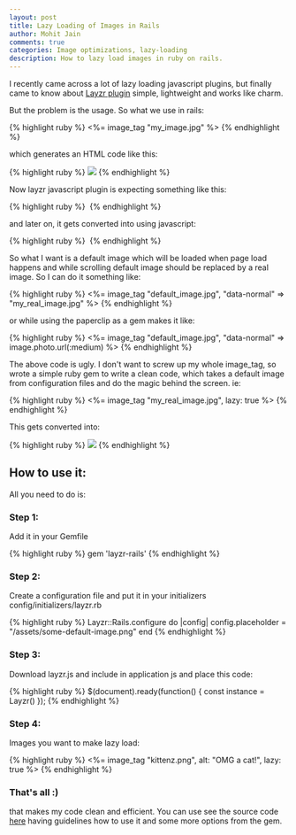 ```yaml
---
layout: post
title: Lazy Loading of Images in Rails
author: Mohit Jain
comments: true
categories: Image optimizations, lazy-loading
description: How to lazy load images in ruby on rails.
---
```


I recently came across a lot of lazy loading javascript plugins, but finally came to know about [Layzr plugin](https://github.com/callmecavs/layzr.js) simple, lightweight and works like charm.

But the problem is the usage. So what we use in rails:

{% highlight ruby %}
  <%= image_tag "my_image.jpg" %>
{% endhighlight %}

which generates an HTML code like this:

{% highlight ruby %}
  <img src="my_image.jpg"/>
{% endhighlight %}

Now layzr javascript plugin is expecting something like this:

{% highlight ruby %}
  <img data-normal="my_image.jpg"/>
{% endhighlight %}

and later on, it gets converted into using javascript:

{% highlight ruby %}
  <img scr="my_image.jpg"/>
{% endhighlight %}

So what I want is a default image which will be loaded when page load happens and while scrolling default image should be replaced by a real image. So I can do it something like:

{% highlight ruby %}
  <%= image_tag "default_image.jpg", "data-normal" => "my_real_image.jpg" %>
{% endhighlight %}

or while using the paperclip as a gem makes it like:

{% highlight ruby %}
  <%= image_tag "default_image.jpg", "data-normal" => image.photo.url(:medium) %>
{% endhighlight %}

The above code is ugly. I don't want to screw up my whole image_tag, so wrote a simple ruby gem to write a clean code, which takes a default image from configuration files and do the magic behind the screen. ie:

{% highlight ruby %}
  <%= image_tag "my_real_image.jpg", lazy: true %>
{% endhighlight %}

This gets converted into:

{% highlight ruby %}
  <img src="default_image.jpg" data-normal="my_image.jpg"/>
{% endhighlight %}

## How to use it:

All you need to do is:

### Step 1:

Add it in your Gemfile

{% highlight ruby %}
  gem 'layzr-rails'
{% endhighlight %}

### Step 2:

Create a configuration file and put it in your initializers config/initializers/layzr.rb

{% highlight ruby %}
  Layzr::Rails.configure do |config|
    config.placeholder = "/assets/some-default-image.png"
  end
{% endhighlight %}

### Step 3:

Download layzr.js and include in application js and place this code:

{% highlight ruby %}
  $(document).ready(function() {
     const instance = Layzr()
  });
{% endhighlight %}

### Step 4:

Images you want to make lazy load:

{% highlight ruby %}
  <%= image_tag "kittenz.png", alt: "OMG a cat!", lazy: true %>
{% endhighlight %}

### That's all :)

that makes my code clean and efficient. You can use see the source code [here](https://github.com/mohitjain/layzr-rails) having guidelines how to use it and some more options from the gem.
